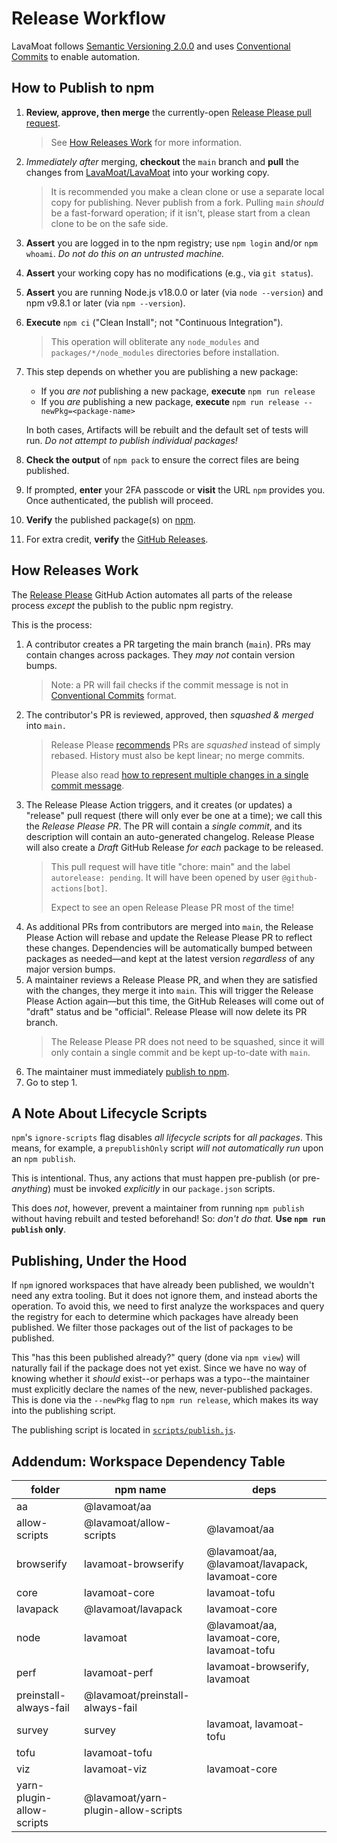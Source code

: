 # Release Workflow

LavaMoat follows [Semantic Versioning 2.0.0](https://semver.org/spec/v2.0.0.html) and uses [Conventional Commits][] to enable automation.

## How to Publish to npm

1. **Review, approve, then merge** the currently-open [Release Please pull request](https://github.com/LavaMoat/LavaMoat/pulls?q=is%3Aopen+is%3Apr+label%3A%22autorelease%3A+pending%22+sort%3Aupdated-desc).
   > See [How Releases Work](#how-releases-work) for more information.
2. _Immediately after_ merging, **checkout** the `main` branch and **pull** the changes from [LavaMoat/LavaMoat][] into your working copy.
   > It is recommended you make a clean clone or use a separate local copy for publishing.
   > Never publish from a fork.
   > Pulling `main` _should_ be a fast-forward operation; if it isn't, please start from a clean clone to be on the safe side.
3. **Assert** you are logged in to the npm registry; use `npm login` and/or `npm whoami`. _Do not do this on an untrusted machine._
4. **Assert** your working copy has no modifications (e.g., via `git status`).
5. **Assert** you are running Node.js v18.0.0 or later (via `node --version`) and npm v9.8.1 or later (via `npm --version`).
6. **Execute** `npm ci` ("Clean Install"; not "Continuous Integration").
   > This operation will obliterate any `node_modules` and `packages/*/node_modules` directories before installation.
7. This step depends on whether you are publishing a new package:

   - If you _are not_ publishing a new package, **execute** `npm run release`
   - If you _are_ publishing a new package, **execute** `npm run release --newPkg=<package-name>`

   In both cases, Artifacts will be rebuilt and the default set of tests will run. _Do not attempt to publish individual packages!_

8. **Check the output** of `npm pack` to ensure the correct files are being published.
9. If prompted, **enter** your 2FA passcode or **visit** the URL `npm` provides you. Once authenticated, the publish will proceed.
10. **Verify** the published package(s) on [npm](https://www.npmjs.com/search?q=lavamoat).
11. For extra credit, **verify** the [GitHub Releases](https://github.com/LavaMoat/LavaMoat/releases).

## How Releases Work

The [Release Please][] GitHub Action automates all parts of the release process _except_ the publish to the public npm registry.

This is the process:

1. A contributor creates a PR targeting the main branch (`main`). PRs may contain changes across packages. They _may not_ contain version bumps.
   > Note: a PR will fail checks if the commit message is not in [Conventional Commits][] format.
2. The contributor's PR is reviewed, approved, then _squashed & merged_ into `main.`
   > Release Please [recommends](https://github.com/googleapis/release-please#linear-git-commit-history-use-squash-merge) PRs are _squashed_ instead of simply rebased. History must also be kept linear; no merge commits.
   >
   > Please also read [how to represent multiple changes in a single commit message](https://github.com/googleapis/release-please#what-if-my-pr-contains-multiple-fixes-or-features).
3. The Release Please Action triggers, and it creates (or updates) a "release" pull request (there will only ever be one at a time); we call this the _Release Please PR_. The PR will contain a _single commit_, and its description will contain an auto-generated changelog. Release Please will also create a _Draft_ GitHub Release _for each_ package to be released.
   > This pull request will have title "chore: main" and the label `autorelease: pending`. It will have been opened by user `@github-actions[bot]`.
   >
   > Expect to see an open Release Please PR most of the time!
4. As additional PRs from contributors are merged into `main`, the Release Please Action will rebase and update the Release Please PR to reflect these changes. Dependencies will be automatically bumped between packages as needed—and kept at the latest version _regardless_ of any major version bumps.
5. A maintainer reviews a Release Please PR, and when they are satisfied with the changes, they merge it into `main`. This will trigger the Release Please Action again—but this time, the GitHub Releases will come out of "draft" status and be "official". Release Please will now delete its PR branch.
   > The Release Please PR does not need to be squashed, since it will only contain a single commit and be kept up-to-date with `main`.
6. The maintainer must immediately [publish to npm](#how-to-publish-to-npm).
7. Go to step 1.

## A Note About Lifecycle Scripts

`npm`'s `ignore-scripts` flag disables _all lifecycle scripts_ for _all packages_. This means, for example, a `prepublishOnly` script _will not automatically run_ upon an `npm publish`.

This is intentional. Thus, any actions that must happen pre-publish (or pre-_anything_) must be invoked _explicitly_ in our `package.json` scripts.

This does _not_, however, prevent a maintainer from running `npm publish` without having rebuilt and tested beforehand! So: _don't do that._ **Use `npm run publish` only**.

## Publishing, Under the Hood

If `npm` ignored workspaces that have already been published, we wouldn't need any extra tooling. But it does not ignore them, and instead aborts the operation. To avoid this, we need to first analyze the workspaces and query the registry for each to determine which packages have already been published. We filter those packages out of the list of packages to be published.

This "has this been published already?" query (done via `npm view`) will naturally fail if the package does not yet exist. Since we have no way of knowing whether it _should_ exist--or perhaps was a typo--the maintainer must explicitly declare the names of the new, never-published packages. This is done via the `--newPkg` flag to `npm run release`, which makes its way into the publishing script.

The publishing script is located in [`scripts/publish.js`](./scripts/publish.js).

## Addendum: Workspace Dependency Table

| folder                    | npm name                            | deps                                            |
| ------------------------- | ----------------------------------- | ----------------------------------------------- |
| aa                        | @lavamoat/aa                        |                                                 |
| allow-scripts             | @lavamoat/allow-scripts             | @lavamoat/aa                                    |
| browserify                | lavamoat-browserify                 | @lavamoat/aa, @lavamoat/lavapack, lavamoat-core |
| core                      | lavamoat-core                       | lavamoat-tofu                                   |
| lavapack                  | @lavamoat/lavapack                  | lavamoat-core                                   |
| node                      | lavamoat                            | @lavamoat/aa, lavamoat-core, lavamoat-tofu      |
| perf                      | lavamoat-perf                       | lavamoat-browserify, lavamoat                   |
| preinstall-always-fail    | @lavamoat/preinstall-always-fail    |                                                 |
| survey                    | survey                              | lavamoat, lavamoat-tofu                         |
| tofu                      | lavamoat-tofu                       |                                                 |
| viz                       | lavamoat-viz                        | lavamoat-core                                   |
| yarn-plugin-allow-scripts | @lavamoat/yarn-plugin-allow-scripts |                                                 |

[Release Please]: https://github.com/google-github-actions/release-please-action
[Conventional Commits]: https://www.conventionalcommits.org/en/v1.0.0/#summary
[LavaMoat/LavaMoat]: https://github.com/LavaMoat/LavaMoat
